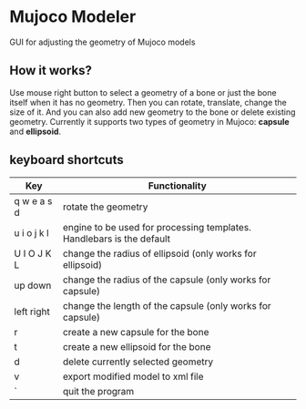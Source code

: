 # Mujoco Modeler
GUI for adjusting the geometry of Mujoco models

## How it works?
Use mouse right button to select a geometry of a bone or just the bone itself when it has no geometry. Then you can rotate, translate, change the size of
it. And you can also add new geometry to the bone or delete existing geometry. Currently it supports two types of geometry in Mujoco: **capsule** and **ellipsoid**.

## keyboard shortcuts
| Key           | Functionality |
| ------------- | ------------- |
| q w e a s d   | rotate the geometry |
| u i o j k l   | engine to be used for processing templates. Handlebars is the default |
| U I O J K L   | change the radius of ellipsoid (only works for ellipsoid) |
| up down       | change the radius of the capsule (only works for capsule) |
| left right    | change the length of the capsule (only works for capsule) |
| r             | create a new capsule for the bone |
| t             | create a new ellipsoid for the bone |
| d             | delete currently selected geometry |
| v             | export modified model to xml file |
| `             | quit the program|
